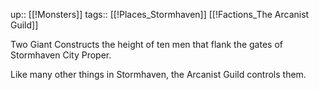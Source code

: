up:: [[!Monsters]]
tags:: [[!Places_Stormhaven]] [[!Factions_The Arcanist Guild]]

Two Giant Constructs the height of ten men that flank the gates of Stormhaven City Proper.

Like many other things in Stormhaven, the Arcanist Guild controls them.